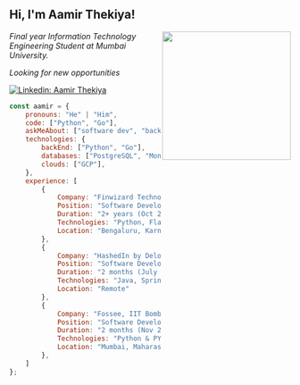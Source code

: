 <h2>Hi, I'm Aamir Thekiya!</h2>
<img align='right' src="https://media.giphy.com/media/M9gbBd9nbDrOTu1Mqx/giphy.gif" width="230">
<p><em>Final year Information Technology Engineering Student at Mumbai University.</em></p>
<p><em>Looking for new opportunities</em></p>

[![Linkedin: Aamir Thekiya](https://img.shields.io/badge/-aamir-blue?style=flat-square&logo=Linkedin&logoColor=white&link=https://www.linkedin.com/in/aamir-thekiya//)](https://www.linkedin.com/in/aamir-thekiya//)

```javascript
const aamir = {
    pronouns: "He" | "Him",
    code: ["Python", "Go"],
    askMeAbout: ["software dev", "backEnd dev"],
    technologies: {
        backEnd: ["Python", "Go"],
        databases: ["PostgreSQL", "MongoDB", "MySQL", "Redis"],
        clouds: ["GCP"],
    },
    experience: [
        {
            Company: "Finwizard Technology Pvt Ltd", 
            Position: "Software Development Enginner 1",
            Duration: "2+ years (Oct 2021 - Present)",
            Technologies: "Python, Flask, PostgreSQL, MySQL, Redis, GCP, Docker",
            Location: "Bengaluru, Karnataka, India"
        },
        {
            Company: "HashedIn by Deloitte", 
            Position: "Software Development Intern",
            Duration: "2 months (July 2021 - Oct 2021)", 
            Technologies: "Java, Spring boot, MySQL, Gitlab"
            Location: "Remote"
        },
        {
            Company: "Fossee, IIT Bombay", 
            Position: "Software Development Intern",
            Duration: "2 months (Nov 2019 - Jan 2020)", 
            Technologies: "Python & PYQT5, Shell Script"
            Location: "Mumbai, Maharashtra, India"
        },
    ]
};
```
